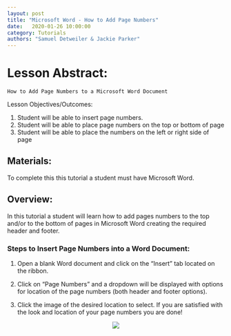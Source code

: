 ```yaml
---
layout: post
title: "Microsoft Word - How to Add Page Numbers" 
date:   2020-01-26 10:00:00
category: Tutorials
authors: "Samuel Detweiler & Jackie Parker" 
---
```


# Lesson Abstract: 

	How to Add Page Numbers to a Microsoft Word Document


Lesson Objectives/Outcomes: 

1. Student will be able to insert page numbers.
2. Student will be able to place page numbers on the top or bottom of page
3. Student will be able to place the numbers on the left or right side of page 
## Materials:
To complete this this tutorial a student must have Microsoft Word.

## Overview:
In this tutorial a student will learn how to add pages numbers to the top and/or to the bottom of pages in Microsoft Word creating the required header and footer.

### Steps to Insert Page Numbers into a Word Document:

1. Open a blank Word document and click on the “Insert” tab located on the ribbon. 

2. Click on “Page Numbers” and a dropdown will be displayed with options for location of the page numbers (both header and footer options).

3. Click the image of the desired location to select. If you are satisfied with the look and location of your page numbers you are done!

<p align="center">
  <img src="https://github.com/jloan/pierce-hacker-submissions/blob/master/images/word%20page%20numbers%201.png" >
</p>
